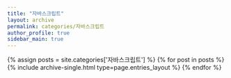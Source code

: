 ```yaml
---
title: "자바스크립트"
layout: archive
permalink: categories/자바스크립트
author_profile: true
sidebar_main: true
---
```


{% assign posts = site.categories['자바스크립트'] %}
{% for post in posts %} {% include archive-single.html type=page.entries_layout %} {% endfor %}
